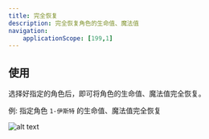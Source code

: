 ```yaml
---
title: 完全恢复
description: 完全恢复角色的生命值、魔法值
navigation:
    applicationScope: [199,1]
---
```


## 使用

选择好指定的角色后，即可将角色的生命值、魔法值完全恢复。

例: 指定角色 `1-伊斯特` 的生命值、魔法值完全恢复

![alt text](https://cdn.gcw.wiki.wiki/gcw/image/zh_hans/commands/actor/fullrecovery/image.png)
